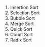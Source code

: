 1. Insertion Sort
2. Selection Sort
3. Bubble Sort
4. Merge Sort
5. Quick Sort
6. Count Sort
7. Radix Sort
